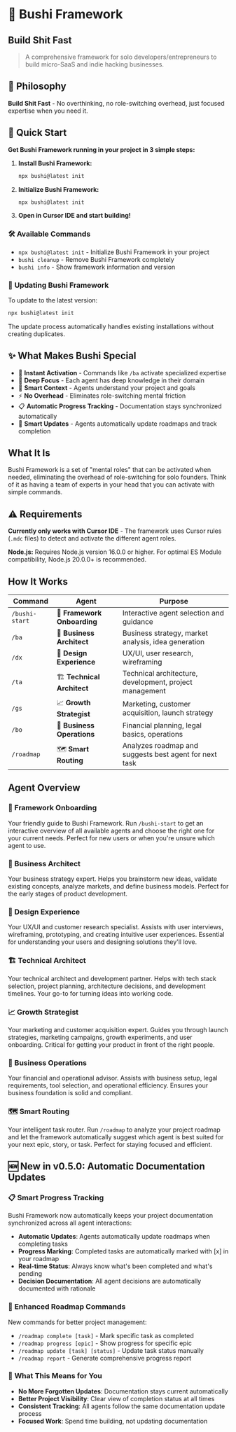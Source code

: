 # 🚀 Bushi Framework
## Build Shit Fast
> A comprehensive framework for solo developers/entrepreneurs to build micro-SaaS and indie hacking businesses.


## 🎯 **Philosophy**

**Build Shit Fast** - No overthinking, no role-switching overhead, just focused expertise when you need it.


## 🚀 Quick Start

**Get Bushi Framework running in your project in 3 simple steps:**

1. **Install Bushi Framework:**
   ```bash
   npx bushi@latest init
   ```

2. **Initialize Bushi Framework:**
   ```bash
   npx bushi@latest init
   ```

3. **Open in Cursor IDE and start building!**

### 🛠️ **Available Commands**

- `npx bushi@latest init` - Initialize Bushi Framework in your project
- `bushi cleanup` - Remove Bushi Framework completely
- `bushi info` - Show framework information and version

### 🔄 **Updating Bushi Framework**

To update to the latest version:
```bash
npx bushi@latest init
```

The update process automatically handles existing installations without creating duplicates.


## ✨ **What Makes Bushi Special**

- 🚀 **Instant Activation** - Commands like `/ba` activate specialized expertise
- 🎯 **Deep Focus** - Each agent has deep knowledge in their domain  
- 🧠 **Smart Context** - Agents understand your project and goals
- ⚡ **No Overhead** - Eliminates role-switching mental friction
- 📋 **Automatic Progress Tracking** - Documentation stays synchronized automatically
- 🔄 **Smart Updates** - Agents automatically update roadmaps and track completion


## What It Is

Bushi Framework is a set of "mental roles" that can be activated when needed, eliminating the overhead of role-switching for solo founders. Think of it as having a team of experts in your head that you can activate with simple commands.

## ⚠️ Requirements

**Currently only works with Cursor IDE** - The framework uses Cursor rules (`.mdc` files) to detect and activate the different agent roles.

**Node.js:** Requires Node.js version 16.0.0 or higher. For optimal ES Module compatibility, Node.js 20.0.0+ is recommended.


## How It Works

| Command | Agent | Purpose |
|---------|-------|---------|
| `/bushi-start` | 🚀 **Framework Onboarding** | Interactive agent selection and guidance |
| `/ba` | 🎯 **Business Architect** | Business strategy, market analysis, idea generation |
| `/dx` | 🎨 **Design Experience** | UX/UI, user research, wireframing |
| `/ta` | 🏗️ **Technical Architect** | Technical architecture, development, project management |
| `/gs` | 📈 **Growth Strategist** | Marketing, customer acquisition, launch strategy |
| `/bo` | 💼 **Business Operations** | Financial planning, legal basics, operations |
| `/roadmap` | 🗺️ **Smart Routing** | Analyzes roadmap and suggests best agent for next task |


## Agent Overview

### 🚀 Framework Onboarding
Your friendly guide to Bushi Framework. Run `/bushi-start` to get an interactive overview of all available agents and choose the right one for your current needs. Perfect for new users or when you're unsure which agent to use.

### 🎯 Business Architect
Your business strategy expert. Helps you brainstorm new ideas, validate existing concepts, analyze markets, and define business models. Perfect for the early stages of product development.

### 🎨 Design Experience  
Your UX/UI and customer research specialist. Assists with user interviews, wireframing, prototyping, and creating intuitive user experiences. Essential for understanding your users and designing solutions they'll love.

### 🏗️ Technical Architect
Your technical architect and development partner. Helps with tech stack selection, project planning, architecture decisions, and development timelines. Your go-to for turning ideas into working code.

### 📈 Growth Strategist
Your marketing and customer acquisition expert. Guides you through launch strategies, marketing campaigns, growth experiments, and user onboarding. Critical for getting your product in front of the right people.

### 💼 Business Operations
Your financial and operational advisor. Assists with business setup, legal requirements, tool selection, and operational efficiency. Ensures your business foundation is solid and compliant.

### 🗺️ Smart Routing
Your intelligent task router. Run `/roadmap` to analyze your project roadmap and let the framework automatically suggest which agent is best suited for your next epic, story, or task. Perfect for staying focused and efficient.

## 🆕 **New in v0.5.0: Automatic Documentation Updates**

### 📋 **Smart Progress Tracking**
Bushi Framework now automatically keeps your project documentation synchronized across all agent interactions:

- **Automatic Updates**: Agents automatically update roadmaps when completing tasks
- **Progress Marking**: Completed tasks are automatically marked with [x] in your roadmap
- **Real-time Status**: Always know what's been completed and what's pending
- **Decision Documentation**: All agent decisions are automatically documented with rationale

### 🚀 **Enhanced Roadmap Commands**
New commands for better project management:

- `/roadmap complete [task]` - Mark specific task as completed
- `/roadmap progress [epic]` - Show progress for specific epic
- `/roadmap update [task] [status]` - Update task status manually
- `/roadmap report` - Generate comprehensive progress report

### 🎯 **What This Means for You**
- **No More Forgotten Updates**: Documentation stays current automatically
- **Better Project Visibility**: Clear view of completion status at all times
- **Consistent Tracking**: All agents follow the same documentation update process
- **Focused Work**: Spend time building, not updating documentation
